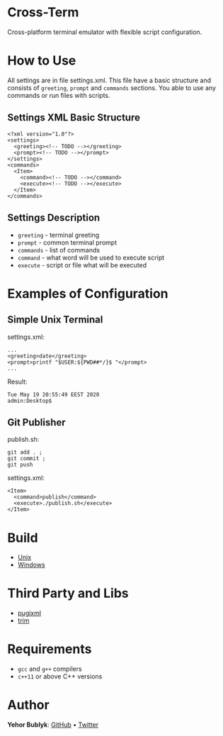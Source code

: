 # Cross-Term
Cross-platform terminal emulator with flexible script configuration.
# How to Use
All settings are in file settings.xml. This file have a basic structure and consists of `greeting`, `prompt` and `commands` sections. You able to use any commands or run files with scripts.
## Settings XML Basic Structure
```
<?xml version="1.0"?>
<settings>
  <greeting><!-- TODO --></greeting>
  <prompt><!-- TODO --></prompt>
</settings>
<commands>
  <Item>
    <command><!-- TODO --></command>
    <execute><!-- TODO --></execute>
  </Item>
</commands>
```
## Settings Description
- `greeting` - terminal greeting
- `prompt` - common terminal prompt
- `commands` - list of commands
- `command` - what word will be used to execute script
- `execute` - script or file what will be executed
# Examples of Configuration
## Simple Unix Terminal
settings.xml:
```
...
<greeting>date</greeting>
<prompt>printf "$USER:${PWD##*/}$ "</prompt>
...
```
Result:
```
Tue May 19 20:55:49 EEST 2020
admin:Desktop$  
```
## Git Publisher
publish.sh:
```
git add . ;
git commit ;
git push
```
settings.xml:
```
<Item>
  <command>publish</command>
  <execute>./publish.sh</execute>
</Item>
```
# Build
- [Unix](https://github.com/yehorbk/cross-term/blob/master/docs/building-unix.md)
- [Windows](https://github.com/yehorbk/cross-term/blob/master/docs/building-windows.md)
# Third Party and Libs
- [pugixml](https://pugixml.org)
- [trim](https://stackoverflow.com/a/25385766/11804288)
# Requirements
- `gcc` and `g++` compilers
- `c++11` or above C++ versions
# Author
**Yehor Bublyk**: [GitHub](https://github.com/yehorbk) • [Twitter](https://twitter.com/thisisyehorbk)
